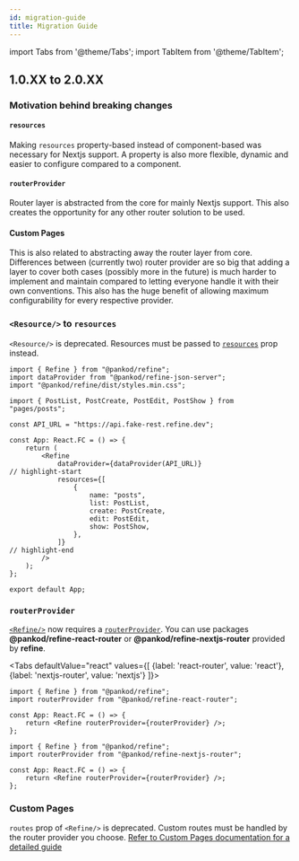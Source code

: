 ```yaml
---
id: migration-guide
title: Migration Guide
---
```


import Tabs from '@theme/Tabs';
import TabItem from '@theme/TabItem';

## 1.0.XX to 2.0.XX

### Motivation behind breaking changes

#### `resources`

Making `resources` property-based instead of component-based was necessary for Nextjs support. A property is also more flexible, dynamic and easier to configure compared to a component.

#### `routerProvider`

Router layer is abstracted from the core for mainly Nextjs support. This also creates the opportunity for any other router solution to be used.

#### Custom Pages

This is also related to abstracting away the router layer from core. Differences between (currently two) router provider are so big that adding a layer to cover both cases (possibly more in the future) is much harder to implement and maintain compared to letting everyone handle it with their own conventions. This also has the huge benefit of allowing maximum configurability for every respective provider.
### `<Resource/>` to `resources`

`<Resource/>` is deprecated. Resources must be passed to [`resources`][resources] prop instead.

```tsx title="App.tsx"
import { Refine } from "@pankod/refine";
import dataProvider from "@pankod/refine-json-server";
import "@pankod/refine/dist/styles.min.css";

import { PostList, PostCreate, PostEdit, PostShow } from "pages/posts";

const API_URL = "https://api.fake-rest.refine.dev";

const App: React.FC = () => {
    return (
        <Refine
            dataProvider={dataProvider(API_URL)}
// highlight-start
            resources={[
                {
                    name: "posts",
                    list: PostList,
                    create: PostCreate,
                    edit: PostEdit,
                    show: PostShow,
                },
            ]}
// highlight-end
        />
    );
};

export default App;
```

### `routerProvider`

[`<Refine/>`][refine] now requires a [`routerProvider`][routerProvider]. You can use packages **@pankod/refine-react-router** or **@pankod/refine-nextjs-router** provided by **refine**.

<Tabs
defaultValue="react"
values={[
{label: 'react-router', value: 'react'},
{label: 'nextjs-router', value: 'nextjs'}
]}>
<TabItem value="react">

```tsx title="App.tsx"
import { Refine } from "@pankod/refine";
import routerProvider from "@pankod/refine-react-router";

const App: React.FC = () => {
    return <Refine routerProvider={routerProvider} />;
};
```

  </TabItem>
    <TabItem value="nextjs">

```tsx title="App.tsx"
import { Refine } from "@pankod/refine";
import routerProvider from "@pankod/refine-nextjs-router";

const App: React.FC = () => {
    return <Refine routerProvider={routerProvider} />;
};
```

  </TabItem>
</Tabs>

### Custom Pages

`routes` prop of `<Refine/>` is deprecated. Custom routes must be handled by the router provider you choose. [Refer to Custom Pages documentation for a detailed guide][customPages]

[refine]: /api-references/components/refine-config.md
[resources]: /api-references/components/refine-config.md#resources
[routerProvider]: /api-references/providers/router-provider.md
[customPages]: /guides-and-concepts/custom-pages.md

